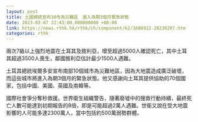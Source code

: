 ```yaml
---
layout: post
title: 土國總統宣布10市為災難區　進入為期3個月緊急狀態
date: 2023-02-07 22:43:00.000000000 +08:00
link: https://news.rthk.hk/rthk/ch/component/k2/1686912-20230207.htm
categories: rthk
---
```


兩次7級以上強烈地震在土耳其及敘利亞，增至超過5000人確認死亡，其中土耳其超過3500人喪生，鄰國敘利亞估計最少1500人遇難。

土耳其總統埃爾多安宣布南部10個城市為災難地區，因為大地震造成廣泛破壞，而這些城市將進入為期3個月的緊急狀態。他又感謝向土耳其提供協助的70個國家，包括中國、美國、英國及南韓等。

國際社會爭分奪秒救援。世界衛生組織警告，隨著廢墟中的搜救行動持續，最終死亡人數可能達到初期報告的8倍，即是可能超過2萬人遇難。世衛又說在受大地震影響的人可能多達2300萬人，當中包括約500萬弱勢群體。
